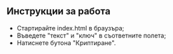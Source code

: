 ## Инструкции за работа

- Стартирайте index.html в браузъра;
- Въведете "текст" и "ключ" в съответните полета;
- Натиснете бутона "Криптиране".
